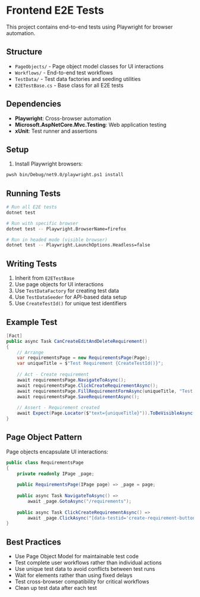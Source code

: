 # Frontend E2E Tests

This project contains end-to-end tests using Playwright for browser automation.

## Structure

- `PageObjects/` - Page object model classes for UI interactions
- `Workflows/` - End-to-end test workflows
- `TestData/` - Test data factories and seeding utilities
- `E2ETestBase.cs` - Base class for all E2E tests

## Dependencies

- **Playwright**: Cross-browser automation
- **Microsoft.AspNetCore.Mvc.Testing**: Web application testing
- **xUnit**: Test runner and assertions

## Setup

1. Install Playwright browsers:
```bash
pwsh bin/Debug/net9.0/playwright.ps1 install
```

## Running Tests

```bash
# Run all E2E tests
dotnet test

# Run with specific browser
dotnet test -- Playwright.BrowserName=firefox

# Run in headed mode (visible browser)
dotnet test -- Playwright.LaunchOptions.Headless=false
```

## Writing Tests

1. Inherit from `E2ETestBase`
2. Use page objects for UI interactions
3. Use `TestDataFactory` for creating test data
4. Use `TestDataSeeder` for API-based data setup
5. Use `CreateTestId()` for unique test identifiers

## Example Test

```csharp
[Fact]
public async Task CanCreateEditAndDeleteRequirement()
{
    // Arrange
    var requirementsPage = new RequirementsPage(Page);
    var uniqueTitle = $"Test Requirement {CreateTestId()}";
    
    // Act - Create requirement
    await requirementsPage.NavigateToAsync();
    await requirementsPage.ClickCreateRequirementAsync();
    await requirementsPage.FillRequirementFormAsync(uniqueTitle, "Test description");
    await requirementsPage.SaveRequirementAsync();
    
    // Assert - Requirement created
    await Expect(Page.Locator($"text={uniqueTitle}")).ToBeVisibleAsync();
}
```

## Page Object Pattern

Page objects encapsulate UI interactions:

```csharp
public class RequirementsPage
{
    private readonly IPage _page;
    
    public RequirementsPage(IPage page) => _page = page;
    
    public async Task NavigateToAsync() => 
        await _page.GotoAsync("/requirements");
    
    public async Task ClickCreateRequirementAsync() => 
        await _page.ClickAsync("[data-testid='create-requirement-button']");
}
```

## Best Practices

- Use Page Object Model for maintainable test code
- Test complete user workflows rather than individual actions
- Use unique test data to avoid conflicts between test runs
- Wait for elements rather than using fixed delays
- Test cross-browser compatibility for critical workflows
- Clean up test data after each test